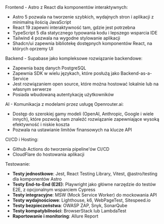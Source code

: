 Frontend - Astro z React dla komponentów interaktywnych:
- Astro 5 pozwala na tworzenie szybkich, wydajnych stron i aplikacji z minimalną ilością JavaScript
- React 19 zapewni interaktywność tam, gdzie jest potrzebna
- TypeScript 5 dla statycznego typowania kodu i lepszego wsparcia IDE
- Tailwind 4 pozwala na wygodne stylowanie aplikacji
- Shadcn/ui zapewnia bibliotekę dostępnych komponentów React, na których oprzemy UI

Backend - Supabase jako kompleksowe rozwiązanie backendowe:
- Zapewnia bazę danych PostgreSQL
- Zapewnia SDK w wielu językach, które posłużą jako Backend-as-a-Service
- Jest rozwiązaniem open source, które można hostować lokalnie lub na własnym serwerze
- Posiada wbudowaną autentykację użytkowników

AI - Komunikacja z modelami przez usługę Openrouter.ai:
- Dostęp do szerokiej gamy modeli (OpenAI, Anthropic, Google i wiele innych), które pozwolą nam znaleźć rozwiązanie zapewniające wysoką efektywność i niskie koszta
- Pozwala na ustawianie limitów finansowych na klucze API

CI/CD i Hosting:
- Github Actions do tworzenia pipeline'ów CI/CD
- CloudFlare do hostowania aplikacji

Testowanie:
- **Testy jednostkowe**: Jest, React Testing Library, Vitest, @astro/testing dla komponentów Astro
- **Testy End-to-End (E2E)**: Playwright jako główne narzędzie do testów E2E, z opcjonalnym wsparciem Cypress
- **Testy integracyjne**: MSW (Mock Service Worker) do mockowania API
- **Testy wydajnościowe**: Lighthouse, k6, WebPageTest, Sitespeed.io
- **Testy bezpieczeństwa**: OWASP ZAP, Snyk, SonarQube
- **Testy kompatybilności**: BrowserStack lub LambdaTest
- **Raportowanie i monitoring**: Allure Report